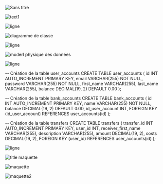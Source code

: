 ![Sans titre](https://github.com/j-sicard/pay_my_buddy/assets/106332407/46a4d27b-fbdd-4594-a853-ee1cb2f6f6a3)

![text1](https://github.com/j-sicard/pay_my_buddy/assets/106332407/4fa8a8ac-7974-4416-b1ef-6b40c00080c9)


![ligne](https://github.com/j-sicard/pay_my_buddy/assets/106332407/e47024d7-cbc8-4533-926e-d6d87829ae89)


![diagramme de classe](https://github.com/j-sicard/pay_my_buddy/assets/106332407/93d2273c-d826-4378-b912-7007b8f0556d)


![ligne](https://github.com/j-sicard/pay_my_buddy/assets/106332407/3612c8a5-1974-47ba-adb1-88e6bed1fa7e)


![moderl physique des données](https://github.com/j-sicard/pay_my_buddy/assets/106332407/cde583bc-c8bf-4884-93a5-2b974095013d)


![ligne](https://github.com/j-sicard/pay_my_buddy/assets/106332407/39c9fc7c-b2da-44be-959e-4f649a83254d)

-- Création de la table user_accounts
CREATE TABLE user_accounts (
    id INT AUTO_INCREMENT PRIMARY KEY,
    email VARCHAR(255) NOT NULL,
    password VARCHAR(255) NOT NULL,
    first_name VARCHAR(255),
    last_name VARCHAR(255),
    balance DECIMAL(19, 2) DEFAULT 0.00
);

-- Création de la table bank_accounts
CREATE TABLE bank_accounts (
    id INT AUTO_INCREMENT PRIMARY KEY,
    name VARCHAR(255) NOT NULL,
    balance DECIMAL(19, 2) DEFAULT 0.00,
    id_user_account INT,
    FOREIGN KEY (id_user_account) REFERENCES user_accounts(id)
);

-- Création de la table transfers
CREATE TABLE transfers (
    transfer_id INT AUTO_INCREMENT PRIMARY KEY,
    user_id INT,
    receiver_first_name VARCHAR(255),
    description VARCHAR(255),
    amount DECIMAL(19, 2),
    costs DECIMAL(19, 2),
    FOREIGN KEY (user_id) REFERENCES user_accounts(id)
);



![ligne](https://github.com/j-sicard/pay_my_buddy/assets/106332407/39c9fc7c-b2da-44be-959e-4f649a83254d)


![title maquette](https://github.com/j-sicard/pay_my_buddy/assets/106332407/6e40f94b-02ff-412a-b146-476ed4204c35)


![maquette](https://github.com/j-sicard/pay_my_buddy/assets/106332407/cdec9e46-1bbc-4a15-a36e-ad0695d00181)


![maquette2](https://github.com/j-sicard/pay_my_buddy/assets/106332407/559349d9-631d-4c52-bee7-e74fa91179ed)
